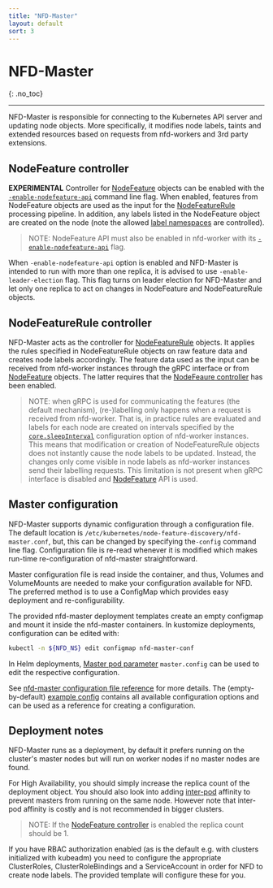 ```yaml
---
title: "NFD-Master"
layout: default
sort: 3
---
```


# NFD-Master
{: .no_toc}

---

NFD-Master is responsible for connecting to the Kubernetes API server and
updating node objects. More specifically, it modifies node labels, taints and
extended resources based on requests from nfd-workers and 3rd party extensions.

## NodeFeature controller

**EXPERIMENTAL**
Controller for [NodeFeature](custom-resources.md#nodefeature-custom-resource)
objects can be enabled with the
[`-enable-nodefeature-api`](../reference/master-commandline-reference.md#-enable-nodefeature-api)
command line flag. When enabled, features from NodeFeature objects are used as
the input for the [NodeFeatureRule](custom-resources.md#nodefeaturerule)
processing pipeline. In addition, any labels listed in the NodeFeature object
are created on the node (note the allowed
[label namespaces](customization-guide.md#node-labels) are controlled).

> NOTE: NodeFeature API must also be enabled in nfd-worker with
> its [`-enable-nodefeature-api`](../reference/worker-commandline-reference.md#-enable-nodefeature-api)
> flag.

When `-enable-nodefeature-api` option is enabled and NFD-Master is intended to run
with more than one replica, it is advised to use `-enable-leader-election` flag.
This flag turns on leader election for NFD-Master and let only one replica
to act on changes in NodeFeature and NodeFeatureRule objects.

## NodeFeatureRule controller

NFD-Master acts as the controller for
[NodeFeatureRule](custom-resources.md#nodefeaturerule) objects.
It applies the rules specified in NodeFeatureRule objects on raw feature data
and creates node labels accordingly. The feature data used as the input can be
received from nfd-worker instances through the gRPC interface or from
[NodeFeature](custom-resources.md#nodefeature-custom-resource) objects. The latter
requires that the [NodeFeaure controller](#nodefeature-controller) has been
enabled.

> NOTE: when gRPC is used for communicating the features (the default
> mechanism), (re-)labelling only happens when a request is received from
> nfd-worker. That is, in practice rules are evaluated and labels for each node
> are created on intervals specified by the
> [`core.sleepInterval`](../reference/worker-configuration-reference.md#coresleepinterval)
> configuration option of nfd-worker instances. This means that modification or
> creation of NodeFeatureRule objects does not instantly cause the node
> labels to be updated.  Instead, the changes only come visible in node labels
> as nfd-worker instances send their labelling requests. This limitation is not
> present when gRPC interface is disabled
> and [NodeFeature](custom-resources.md#nodefeature-custom-resource) API is used.

## Master configuration

NFD-Master supports dynamic configuration through a configuration file. The
default location is `/etc/kubernetes/node-feature-discovery/nfd-master.conf`,
but, this can be changed by specifying the`-config` command line flag.
Configuration file is re-read whenever it is modified which makes run-time
re-configuration of nfd-master straightforward.

Master configuration file is read inside the container, and thus, Volumes and
VolumeMounts are needed to make your configuration available for NFD. The
preferred method is to use a ConfigMap which provides easy deployment and
re-configurability.

The provided nfd-master deployment templates create an empty configmap and
mount it inside the nfd-master containers. In kustomize deployments,
configuration can be edited with:

```bash
kubectl -n ${NFD_NS} edit configmap nfd-master-conf
```

In Helm deployments,
[Master pod parameter](../deployment/helm.md#master-pod-parameters)
`master.config` can be used to edit the respective configuration.

See
[nfd-master configuration file reference](../reference/master-configuration-reference.md)
for more details.
The (empty-by-default)
[example config](https://github.com/kubernetes-sigs/node-feature-discovery/blob/{{site.release}}/deployment/components/master-config/nfd-master.conf.example)
contains all available configuration options and can be used as a reference
for creating a configuration.

## Deployment notes

NFD-Master runs as a deployment, by default
it prefers running on the cluster's master nodes but will run on worker
nodes if no master nodes are found.

For High Availability, you should simply increase the replica count of
the deployment object. You should also look into adding
[inter-pod](https://kubernetes.io/docs/concepts/configuration/assign-pod-node/#affinity-and-anti-affinity)
affinity to prevent masters from running on the same node.
However note that inter-pod affinity is costly and is not recommended
in bigger clusters.

> NOTE: If the [NodeFeature controller](#nodefeature-controller) is enabled the
> replica count should be 1.

If you have RBAC authorization enabled (as is the default e.g. with clusters
initialized with kubeadm) you need to configure the appropriate ClusterRoles,
ClusterRoleBindings and a ServiceAccount in order for NFD to create node
labels. The provided template will configure these for you.
